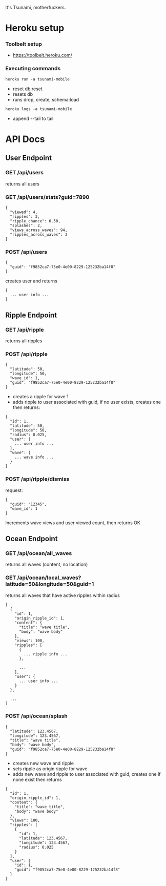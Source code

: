 It's Tsunami, motherfuckers.

# Heroku setup

### Toolbelt setup
* https://toolbelt.heroku.com/

### Executing commands
`heroku run -a tsunami-mobile`
* reset db:reset
 * resets db
 * runs drop, create, schema:load

`heroku logs -a tsunami-mobile`
 * append --tail to tail

# API Docs

## User Endpoint

### GET /api/users

returns all users

### GET /api/users/stats?guid=7890

```
{
  "viewed": 4,
  "ripples": 3,
  "ripple_chance": 0.50,
  "splashes": 2,
  "views_across_waves": 94,
  "ripples_across_waves": 3
}
```

### POST /api/users

```
{
  "guid": "f9852ca7-75e0-4e00-8229-125232ba14f8"
}
```
creates user and returns
```
{
  ... user info ...
}
```

## Ripple Endpoint

### GET /api/ripple

returns all ripples

### POST /api/ripple

```
{
  "latitude": 50,
  "longitude": 50,
  "wave_id": 1,
  "guid": "f9852ca7-75e0-4e00-8229-125232ba14f8"
}
```
* creates a ripple for wave 1
* adds ripple to user associated with guid, if no user exists, creates one
then returns:
```
{
  "id": 1,
  "latitude": 50,
  "longitude": 50,
  "radius": 0.025,
  "user": {
    ... user info ...
  },
  "wave": {
    ... wave info ...
  }
}
```

### POST /api/ripple/dismiss

request:
```
{
  "guid": "12345",
  "wave_id": 1
}
```

Increments wave views and user viewed count, then returns OK

## Ocean Endpoint

### GET /api/ocean/all_waves

returns all waves (content, no location)

### GET /api/ocean/local_waves?latitude=50&longitude=50&guid=1

returns all waves that have active ripples within radius
```
[
  {
    "id": 1,
    "origin_ripple_id": 1,
    "content": {
      "title": "wave title",
      "body": "wave body"
    },
    "views": 100,
    "ripples": [
      {
        ... ripple info ...
      },

      ...
    ],
    "user": {
      ... user info ...
    }
  },

  ...
]
```

### POST /api/ocean/splash

```
{
  "latitude": 123.4567,
  "longitude": 123.4567,
  "title": "wave title",
  "body": "wave body",
  "guid": "f9852ca7-75e0-4e00-8229-125232ba14f8"
}
```
* creates new wave and ripple
* sets ripple as origin ripple for wave
* adds new wave and ripple to user associated with guid, creates one if none exist
then returns
```
{
  "id": 1,
  "origin_ripple_id": 1,
  "content": {
    "title": "wave title",
    "body": "wave body"
  },
  "views": 100,
  "ripples": [
    {
      "id": 1,
      "latitude": 123.4567,
      "longitude": 123.4567,
      "radius": 0.025
    }
  ],
  "user": {
    "id": 1,
    "guid": "f9852ca7-75e0-4e00-8229-125232ba14f8"
  }
}
```
